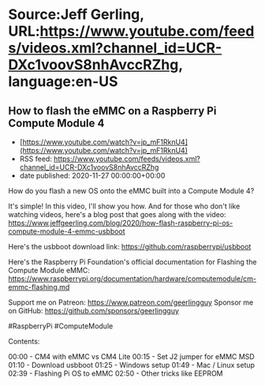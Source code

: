 # Source:Jeff Gerling, URL:https://www.youtube.com/feeds/videos.xml?channel_id=UCR-DXc1voovS8nhAvccRZhg, language:en-US

## How to flash the eMMC on a Raspberry Pi Compute Module 4
 - [https://www.youtube.com/watch?v=jp_mF1RknU4](https://www.youtube.com/watch?v=jp_mF1RknU4)
 - RSS feed: https://www.youtube.com/feeds/videos.xml?channel_id=UCR-DXc1voovS8nhAvccRZhg
 - date published: 2020-11-27 00:00:00+00:00

How do you flash a new OS onto the eMMC built into a Compute Module 4?

It's simple! In this video, I'll show you how. And for those who don't like watching videos, here's a blog post that goes along with the video: https://www.jeffgeerling.com/blog/2020/how-flash-raspberry-pi-os-compute-module-4-emmc-usbboot

Here's the usbboot download link: https://github.com/raspberrypi/usbboot

Here's the Raspberry Pi Foundation's official documentation for Flashing the Compute Module eMMC: https://www.raspberrypi.org/documentation/hardware/computemodule/cm-emmc-flashing.md

Support me on Patreon: https://www.patreon.com/geerlingguy
Sponsor me on GitHub: https://github.com/sponsors/geerlingguy

#RaspberryPi #ComputeModule

Contents:

00:00 - CM4 with eMMC vs CM4 Lite
00:15 - Set J2 jumper for eMMC MSD
01:10 - Download usbboot
01:25 - Windows setup
01:49 - Mac / Linux setup
02:39 - Flashing Pi OS to eMMC
02:50 - Other tricks like EEPROM

